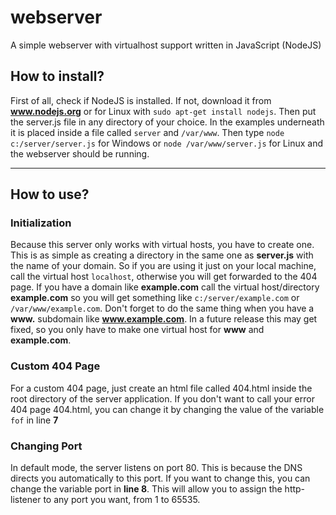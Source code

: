 # webserver
A simple webserver with virtualhost support written in JavaScript (NodeJS)



## How to install?

First of all, check if NodeJS is installed. If not, download it from **www.nodejs.org** or for Linux with `sudo apt-get install nodejs`. Then put the server.js file in any directory of your choice. In the examples underneath it is placed inside a file called `server` and `/var/www`. Then type `node c:/server/server.js` for Windows or `node /var/www/server.js` for Linux and the webserver should be running.

___

## How to use?

### Initialization

Because this server only works with virtual hosts, you have to create one. This is as simple as creating a directory in the same one as **server.js** with the name of your domain. So if you are using it just on your local machine, call the virtual host `localhost`, otherwise you will get forwarded to the 404 page. If you have a domain like **example.com** call the virtual host/directory **example.com** so you will get something like `c:/server/example.com` or `/var/www/example.com`. Don't forget to do the same thing when you have a **www.** subdomain like **www.example.com**. In a future release this may get fixed, so you only have to make one virtual host for **www** and **example.com**.


### Custom 404 Page

For a custom 404 page, just create an html file called 404.html inside the root directory of the server application.
If you don't want to call your error 404 page 404.html, you can change it by changing the value of the variable `fof` in line **7**


### Changing Port

In default mode, the server listens on port 80. This is because the DNS directs you automatically to this port. If you want to change this, you can change the variable port in **line 8**. This will allow you to assign the http-listener to any port you want, from 1 to 65535.




